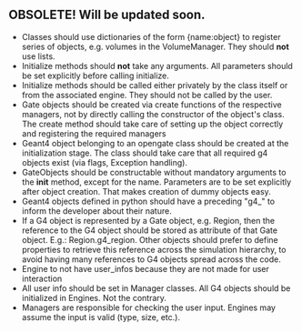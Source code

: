 ## OBSOLETE! Will be updated soon.

* Classes should use dictionaries of the form {name:object} to register series of objects, e.g. volumes in the VolumeManager. They should **not** use lists.
* Initialize methods should **not** take any arguments. All parameters should be set explicitly before calling initialize.
* Initialize methods should be called either privately by the class itself or from the associated engine. They should not be called by the user.
* Gate objects should be created via create functions of the respective managers, not by directly calling the constructor of the object's class. The create method should take care of setting up the object correctly and registering the required managers
* Geant4 object belonging to an opengate class should be created at the initialization stage. The class should take care that all required g4 objects exist (via flags, Exception handling).
* GateObjects should be constructable without mandatory arguments to the __init__ method, except for the name. Parameters are to be set explicitly after object creation. That makes creation of dummy objects easy.
* Geant4 objects defined in python should have a preceding "g4_" to inform the developer about their nature.
* If a G4 object is represented by a Gate object, e.g. Region, then the reference to the G4 object should be stored as attribute of that Gate object. E.g.: Region.g4_region. Other objects should prefer to define properties to retrieve this reference across the simulation hierarchy, to avoid having many references to G4 objects spread across the code.
* Engine to not have user_infos because they are not made for user interaction
* All user info should be set in Manager classes. All G4 objects should be initialized in Engines. Not the contrary.
* Managers are responsible for checking the user input. Engines may assume the input is valid (type, size, etc.).
